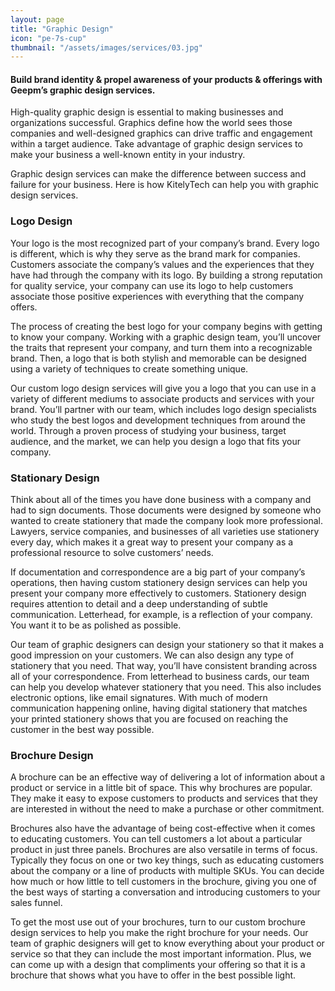 ```yaml
---
layout: page
title: "Graphic Design"
icon: "pe-7s-cup"
thumbnail: "/assets/images/services/03.jpg"
---
```


<h4>Build brand identity & propel awareness of your products & offerings with Geepm’s graphic design services.</h4>

High-quality graphic design is essential to making businesses and organizations successful. Graphics define how the world sees those companies and well-designed graphics can drive traffic and engagement within a target audience. Take advantage of graphic design services to make your business a well-known entity in your industry.

Graphic design services can make the difference between success and failure for your business. Here is how KitelyTech can help you with graphic design services.

<h3>Logo Design</h3>

Your logo is the most recognized part of your company’s brand. Every logo is different, which is why they serve as the brand mark for companies. Customers associate the company’s values and the experiences that they have had through the company with its logo. By building a strong reputation for quality service, your company can use its logo to help customers associate those positive experiences with everything that the company offers.

The process of creating the best logo for your company begins with getting to know your company. Working with a graphic design team, you’ll uncover the traits that represent your company, and turn them into a recognizable brand. Then, a logo that is both stylish and memorable can be designed using a variety of techniques to create something unique.

Our custom logo design services will give you a logo that you can use in a variety of different mediums to associate products and services with your brand. You’ll partner with our team, which includes logo design specialists who study the best logos and development techniques from around the world. Through a proven process of studying your business, target audience, and the market, we can help you design a logo that fits your company.

<h3>Stationary Design</h3>

Think about all of the times you have done business with a company and had to sign documents. Those documents were designed by someone who wanted to create stationery that made the company look more professional. Lawyers, service companies, and businesses of all varieties use stationery every day, which makes it a great way to present your company as a professional resource to solve customers’ needs.

If documentation and correspondence are a big part of your company’s operations, then having custom stationery design services can help you present your company more effectively to customers. Stationery design requires attention to detail and a deep understanding of subtle communication. Letterhead, for example, is a reflection of your company. You want it to be as polished as possible.

Our team of graphic designers can design your stationery so that it makes a good impression on your customers. We can also design any type of stationery that you need. That way, you’ll have consistent branding across all of your correspondence. From letterhead to business cards, our team can help you develop whatever stationery that you need. This also includes electronic options, like email signatures. With much of modern communication happening online, having digital stationery that matches your printed stationery shows that you are focused on reaching the customer in the best way possible.

<h3>Brochure Design</h3>

A brochure can be an effective way of delivering a lot of information about a product or service in a little bit of space. This why brochures are popular. They make it easy to expose customers to products and services that they are interested in without the need to make a purchase or other commitment.

Brochures also have the advantage of being cost-effective when it comes to educating customers. You can tell customers a lot about a particular product in just three panels. Brochures are also versatile in terms of focus. Typically they focus on one or two key things, such as educating customers about the company or a line of products with multiple SKUs. You can decide how much or how little to tell customers in the brochure, giving you one of the best ways of starting a conversation and introducing customers to your sales funnel.

To get the most use out of your brochures, turn to our custom brochure design services to help you make the right brochure for your needs. Our team of graphic designers will get to know everything about your product or service so that they can include the most important information. Plus, we can come up with a design that compliments your offering so that it is a brochure that shows what you have to offer in the best possible light.
